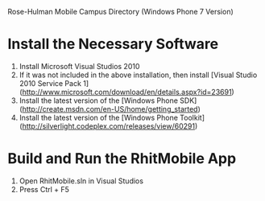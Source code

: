 Rose-Hulman Mobile Campus Directory (Windows Phone 7 Version)

# Install the Necessary Software

1. Install Microsoft Visual Studios 2010
2. If it was not included in the above installation, then install [Visual Studio 2010 Service Pack 1] (http://www.microsoft.com/download/en/details.aspx?id=23691)
3. Install the latest version of the [Windows Phone SDK] (http://create.msdn.com/en-US/home/getting_started)
4. Install the latest version of the [Windows Phone Toolkit] (http://silverlight.codeplex.com/releases/view/60291)

# Build and Run the RhitMobile App

1. Open RhitMobile.sln in Visual Studios
2. Press Ctrl + F5